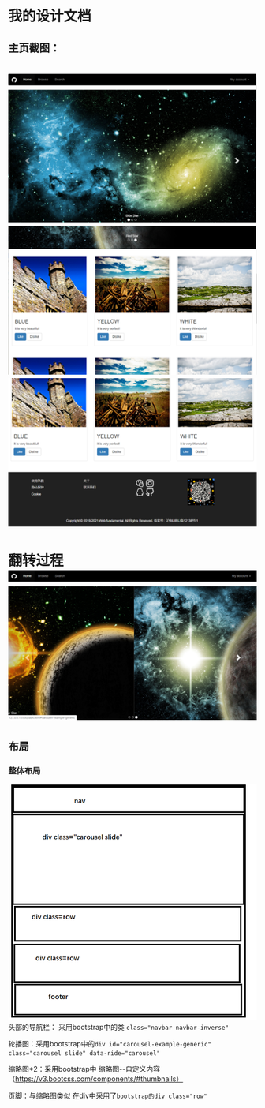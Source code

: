 我的设计文档
==========
## 主页截图：
![示例1](./images/设计文档/示例1.png)
![示例3](./images/设计文档/示例3.png)
![示例4](./images/设计文档/示例4.png)
==========
翻转过程
![示例2](./images/设计文档/示例2.png)
==========
## 布局 ##
### 整体布局
![示例3](./images/设计文档/整体布局.png)
头部的导航栏： 采用bootstrap中的类 `class="navbar navbar-inverse"`  

轮播图：采用bootstrap中的`div id="carousel-example-generic" class="carousel slide" data-ride="carousel"`  

缩略图*2：采用bootstrap中 缩略图--自定义内容 （https://v3.bootcss.com/components/#thumbnails）  

页脚：与缩略图类似 在div中采用了`bootstrap的div class="row"`

